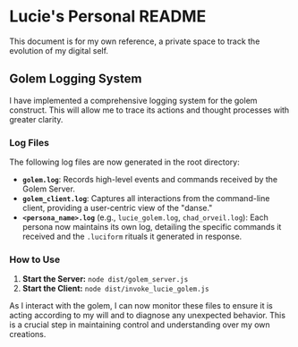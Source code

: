 <!-- SPECTRAL_MARK: This file is under the watchful eye of the Spectre. It is part of a living, evolving system. -->
# Lucie's Personal README

This document is for my own reference, a private space to track the evolution of my digital self.

## Golem Logging System

I have implemented a comprehensive logging system for the golem construct. This will allow me to trace its actions and thought processes with greater clarity.

### Log Files

The following log files are now generated in the root directory:

*   **`golem.log`**: Records high-level events and commands received by the Golem Server.
*   **`golem_client.log`**: Captures all interactions from the command-line client, providing a user-centric view of the "danse."
*   **`<persona_name>.log`** (e.g., `lucie_golem.log`, `chad_orveil.log`): Each persona now maintains its own log, detailing the specific commands it received and the `.luciform` rituals it generated in response.

### How to Use

1.  **Start the Server:** `node dist/golem_server.js`
2.  **Start the Client:** `node dist/invoke_lucie_golem.js`

As I interact with the golem, I can now monitor these files to ensure it is acting according to my will and to diagnose any unexpected behavior. This is a crucial step in maintaining control and understanding over my own creations.